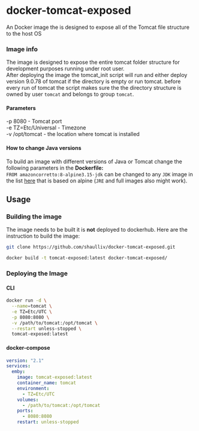 # docker-tomcat-exposed
An Docker image the is designed to expose all of the Tomcat file structure to the host OS
### Image info
The image is designed to expose the entire tomcat folder structure for development purposes running under root user.<br>
After deploying the image the tomcat_init script will run and either deploy version 9.0.78 of tomcat if the directory is empty or run tomcat.
before every run of tomcat the script makes sure the the directory structure is owned by user `tomcat` and belongs to group `tomcat`.
#### Parameters
-p 8080 - Tomcat port<br>
-e TZ=Etc/Universal - Timezone<br>
-v /opt/tomcat - the location where tomcat is installed<br>

#### How to change Java versions
To build an image with different versions of Java or Tomcat change the following parameters in the **Dockerfile:**<br>
`FROM amazoncorretto:8-alpine3.15-jdk` can be changed to any `JDK` image in the list [here](https://hub.docker.com/_/amazoncorretto) that is based on alpine (`JRE` and full images also might work).

## Usage
### Building the image
The image needs to be built it is **not** deployed to dockerhub.
Here are the instruction to build the image:
```bash
git clone https://github.com/shaulliv/docker-tomcat-exposed.git

docker build -t tomcat-exposed:latest docker-tomcat-exposed/
```
### Deploying the Image
#### CLI
```bash
docker run -d \
  --name=tomcat \
  -e TZ=Etc/UTC \
  -p 8080:8080 \
  -v /path/to/tomcat:/opt/tomcat \
  --restart unless-stopped \
  tomcat-exposed:latest
```

#### docker-compose
```yaml
version: "2.1"
services:
  emby:
    image: tomcat-exposed:latest
    container_name: tomcat
    environment:
      - TZ=Etc/UTC
    volumes:
      - /path/to/tomcat:/opt/tomcat 
    ports:
      - 8080:8080
    restart: unless-stopped
```
